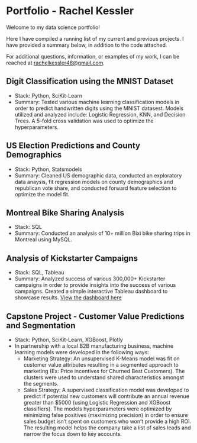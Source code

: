 # Portfolio - Rachel Kessler
Welcome to my data science portfolio! 

Here I have compiled a running list of my current and previous projects. I have provided a summary below, in addition to the code attached.

For additional questions, information, or examples of my work, I can be reached at rachelkessler48@gmail.com.

## Digit Classification using the MNIST Dataset
* Stack: Python, SciKit-Learn
* Summary: Tested various machine learning classification models in order to predict handwritten digits using the MNIST datasest. Models utilized and analyzed include: Logistic Regression, KNN, and Decision Trees. A 5-fold cross validation was used to optimize the hyperparameters.

## US Election Predictions and County Demographics
* Stack: Python, Statsmodels
* Summary: Cleaned US demographic data, conducted an exploratory data anaysis, fit regression models on county demographics and republican vote share, and conducted forward feature selection to optimize the model fit.

## Montreal Bike Sharing Analysis
* Stack: SQL
* Summary: Conducted an analysis of 10+ million Bixi bike sharing trips in Montreal using MySQL.

## Analysis of Kickstarter Campaigns
* Stack: SQL, Tableau
* Summary: Analyzed success of various 300,000+ Kickstarter campaigns in order to provide insights into the success of various campaigns. Created a simple interactive Tableau dashboard to showcase results. <a href="https://public.tableau.com/shared/839GZNK9N?:display_count=y&:origin=viz_share_link">View the dashboard here</a>

## Capstone Project - Customer Value Predictions and Segmentation
* Stack: Python, SciKit-Learn, XGBoost, Plotly
* In partnership with a local B2B manufacturing business, machine learning models were developed in the following ways:
     * Marketing Strategy: An unsupervised K-Means model was fit on customer value attributes resulting in a segmented approach to marketing (Ex: Price incentives for Churned Best Customers). The clusters were used to understand shared characteristics amongst the segments.
     * Sales Strategy: A supervised classification model was developed to predict if potential new customers will contribute an annual revenue greater than $5000 (using Logistic Regression and XGBoost classifiers). The models hyperparameters were optimized by minimizing false positives (maximizing precision) in order to ensure sales budget isn’t spent on customers who won’t provide a high ROI. The resulting model helps the company take a list of sales leads and narrow the focus down to key accounts.



